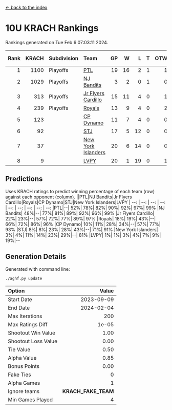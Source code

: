 [<- back to the index](readme.md)
# 10U KRACH Rankings
Rankings generated on Tue Feb  6 07:03:11 2024.

Rank|KRACH|Subdivision|Team|GP|W|L|T|OTW|OTL|SoS|Exp Wins|Win Diff
---:|---:|:---|:---|---:|---:|---:|---:|---:|---:|---:|---:|---:
1|1100|Playoffs|[PTL](https://gamesheetstats.com/seasons/3663/teams/140791/schedule)|19|16|2|1|1|1|454|17.3|-0.0
2|1029|Playoffs|[NJ Bandits](https://gamesheetstats.com/seasons/3663/teams/140807/schedule)|3|2|0|1|0|0|313|3.3|-0.0
3|313|Playoffs|[Jr Flyers Cardillo](https://gamesheetstats.com/seasons/3663/teams/140794/schedule)|15|11|4|0|1|0|213|11.9|0.0
4|239|Playoffs|[Royals](https://gamesheetstats.com/seasons/3663/teams/140796/schedule)|13|9|4|0|2|0|183|9.9|0.0
5|123||[CP Dynamo](https://gamesheetstats.com/seasons/3663/teams/140795/schedule)|11|7|4|0|0|1|221|7.9|0.0
6|92||[STJ](https://gamesheetstats.com/seasons/3663/teams/140792/schedule)|17|5|12|0|0|2|464|5.9|0.0
7|37||[New York Islanders](https://gamesheetstats.com/seasons/3663/teams/140793/schedule)|20|6|14|0|0|1|350|6.9|0.0
8|9||[LVPY](https://gamesheetstats.com/seasons/3663/teams/140790/schedule)|20|1|19|0|1|0|332|1.9|0.0

## Predictions
Uses KRACH ratings to predict winning percentage of each team (row) against each opponent (column).
||PTL|NJ Bandits|Jr Flyers Cardillo|Royals|CP Dynamo|STJ|New York Islanders|LVPY
| --: | --: | --: | --: | --: | --: | --: | --: | --: 
|PTL|--| 52%| 78%| 82%| 90%| 92%| 97%| 99%
|NJ Bandits| 48%|--| 77%| 81%| 89%| 92%| 96%| 99%
|Jr Flyers Cardillo| 22%| 23%|--| 57%| 72%| 77%| 89%| 97%
|Royals| 18%| 19%| 43%|--| 66%| 72%| 86%| 96%
|CP Dynamo| 10%| 11%| 28%| 34%|--| 57%| 77%| 93%
|STJ|  8%|  8%| 23%| 28%| 43%|--| 71%| 91%
|New York Islanders|  3%|  4%| 11%| 14%| 23%| 29%|--| 81%
|LVPY|  1%|  1%|  3%|  4%|  7%|  9%| 19%|--

## Generation Details

Generated with command line:
```
./aghf.py update
```

| Option | Value |
| :----- | ----: |
| Start Date | 2023-09-09 |
| End Date | 2024-02-04 |
| Max Iterations | 200 |
| Max Ratings Diff | 1e-05 |
| Shootout Win Value | 1.00 |
| Shootout Loss Value | 0.00 |
| Tie Value | 0.50 |
| Alpha Value | 0.85 |
| Bonus Points | 0.00 |
| Fake Ties | 0 |
| Alpha Games | 1 |
| Ignore teams | __KRACH_FAKE_TEAM__ |
| Min Games Played | 4 |

